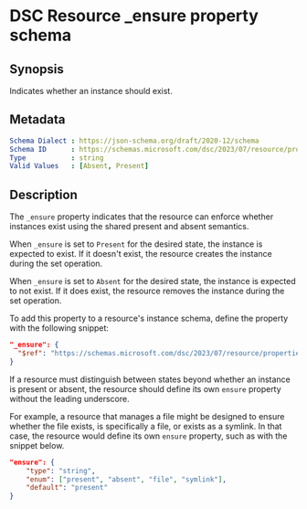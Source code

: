 # DSC Resource _ensure property schema

## Synopsis

Indicates whether an instance should exist.

## Metadata

```yaml
Schema Dialect : https://json-schema.org/draft/2020-12/schema
Schema ID      : https://schemas.microsoft.com/dsc/2023/07/resource/properties/ensure.json
Type           : string
Valid Values   : [Absent, Present]
```

## Description

The `_ensure` property indicates that the resource can enforce whether instances exist using the
shared present and absent semantics.

When `_ensure` is set to `Present` for the desired state, the instance is expected to exist. If it
doesn't exist, the resource creates the instance during the set operation.

When `_ensure` is set to `Absent` for the desired state, the instance is expected to not exist. If
it does exist, the resource removes the instance during the set operation.

To add this property to a resource's instance schema, define the property with the following
snippet:

```json
"_ensure": {
  "$ref": "https://schemas.microsoft.com/dsc/2023/07/resource/properties/ensure.json"
}
```

If a resource must distinguish between states beyond whether an instance is present or absent, the
resource should define its own `ensure` property without the leading underscore.

For example, a resource that manages a file might be designed to ensure whether the file exists, is
specifically a file, or exists as a symlink. In that case, the resource would define its own
`ensure` property, such as with the snippet below.

```json
"ensure": {
    "type": "string",
    "enum": ["present", "absent", "file", "symlink"],
    "default": "present"
}
```
